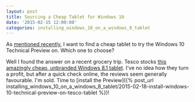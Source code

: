 ```yaml
---
layout: post
title: Sourcing a Cheap Tablet for Windows 10
date: '2015-02-15 12:00:00'
categories: installing_windows_10_on_a_windows_8_tablet
---
```


As [mentioned recently](/projects/2015-02-18-installing_windows_10_on_a_windows_8_tablet.html), I want to find a cheap tablet to try the Windows 10 Technical Preview on. Which one to choose?

Well I found the answer on a recent grocery trip. Tesco stocks <a href="http://www.tesco.com/direct/connect-7-tablet-with-windows-81-office-365-personal-32gb-wifi-black/182-3108.prd" target="_blank">this amazingly cheap, unbranded Windows 8.1 tablet</a>. I've no idea how they turn a profit, but after a quick check online, the reviews seem generally favourable. I'm sold. Time to [install the Preview]({% post_url installing_windows_10_on_a_windows_8_tablet/2015-02-18-install-windows-10-technical-preview-on-tesco-tablet %})!
